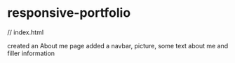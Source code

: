 # responsive-portfolio

// index.html

created an About me page
    added a navbar, picture, some text about me and filler information